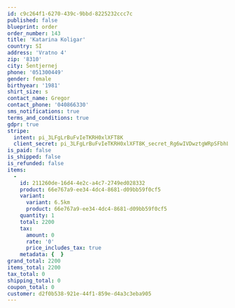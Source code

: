 ```yaml
---
id: c9c264f1-6270-439c-9bbd-8225232ccc7c
published: false
blueprint: order
order_number: 143
title: 'Katarina Koligar'
country: SI
address: 'Vratno 4'
zip: '8310'
city: Šentjernej
phone: '051300449'
gender: female
birthyear: '1981'
shirt_size: s
contact_name: Gregor
contact_phone: '040866330'
sms_notifications: true
terms_and_conditions: true
gdpr: true
stripe:
  intent: pi_3LFgLrBuFvIeTKRH0xlXFT8K
  client_secret: pi_3LFgLrBuFvIeTKRH0xlXFT8K_secret_Rg6wIVDwztgWRpSFbhL9aNR13
is_paid: false
is_shipped: false
is_refunded: false
items:
  -
    id: 211260de-16d4-4e2c-a4c7-2749ed028332
    product: 66e767a9-ee34-4dc4-8681-d09bb59f0cf5
    variant:
      variant: 6.5km
      product: 66e767a9-ee34-4dc4-8681-d09bb59f0cf5
    quantity: 1
    total: 2200
    tax:
      amount: 0
      rate: '0'
      price_includes_tax: true
    metadata: {  }
grand_total: 2200
items_total: 2200
tax_total: 0
shipping_total: 0
coupon_total: 0
customer: d2f0b538-921e-44f1-859e-d4a3c3eba905
---
```

